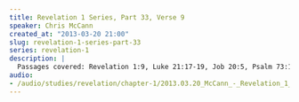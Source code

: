 ```yaml
--- 
title: Revelation 1 Series, Part 33, Verse 9
speaker: Chris McCann
created_at: "2013-03-20 21:00"
slug: revelation-1-series-part-33
series: revelation-1
description: |
  Passages covered: Revelation 1:9, Luke 21:17-19, Job 20:5, Psalm 73:17-19, Psalm 30:5.
audio: 
- /audio/studies/revelation/chapter-1/2013.03.20_McCann_-_Revelation_1_Series_Part_33.yaml
---
```

